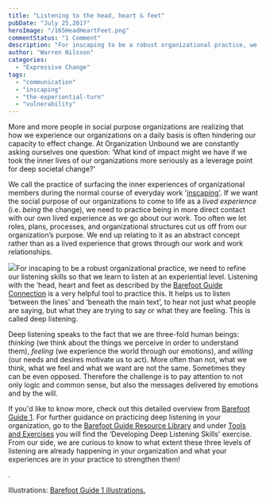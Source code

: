 ```yaml
---
title: "Listening to the head, heart & feet"
pubDate: "July 25,2017"
heroImage: "/165HeadHeartFeet.png"
commentStatus: "1 Comment"
description: "For inscaping to be a robust organizational practice, we need to refine our listening skills so that we learn to listen at an experiential level. Listening with the ‘head, heart and feet as described by the Barefoot Guide Connection is a very helpful tool to practice this. It helps us to listen ‘between the lines’ and ‘beneath the main text’, to hear not just what people are saying, but what they are trying to say or […]."
author: "Warren Nilsson"
categories: 
  - "Expressive Change"
tags: 
  - "communication"
  - "inscaping"
  - "the-experiential-turn"
  - "vulnerability"
---
```


More and more people in social purpose organizations are realizing that how we experience our organizations on a daily basis is often hindering our capacity to effect change. At Organization Unbound we are constantly asking ourselves one question: ‘What kind of impact might we have if we took the inner lives of our organizations more seriously as a leverage point for deep societal change?’

We call the practice of surfacing the inner experiences of organizational members during the normal course of everyday work '[inscaping'](https://drive.google.com/file/d/0B9n6TOVC3gefdDdSNS0xd3BEYjA/view). If we want the social purpose of our organizations to come to life as a _lived experience_ (i.e. _being_ the change), we need to practice being in more direct contact with our own lived experience as we go about our work. Too often we let roles, plans, processes, and organizational structures cut us off from our organization’s purpose. We end up relating to it as an abstract concept rather than as a lived experience that grows through our work and work relationships.

![](https://organizationunbound.org/wp-content/uploads/2017/07/Barefoot_Guide_to_Organisations_Chapter_2_page8_image1.jpg)For inscaping to be a robust organizational practice, we need to refine our listening skills so that we learn to listen at an experiential level. Listening with the ‘head, heart and feet as described by the [Barefoot Guide Connection](http://www.barefootguide.org) is a very helpful tool to practice this. It helps us to listen ‘between the lines’ and ‘beneath the main text’, to hear not just what people are saying, but what they are trying to say or what they are feeling. This is called deep listening.

Deep listening speaks to the fact that we are three-fold human beings: _thinking_ (we think about the things we perceive in order to understand them), _feeling_ (we experience the world through our emotions), and _willing_ (our needs and desires motivate us to act). More often than not, what we think, what we feel and what we want are not the same. Sometimes they can be even opposed. Therefore the challenge is to pay attention to not only logic and common sense, but also the messages delivered by emotions and by the will.

If you'd like to know more, check out this detailed overview from [Barefoot Guide 1](http://www.barefootguide.org/uploads/1/1/1/6/111664/listening_effectively_to_thje_head_heart_and_feet_bfg1_handout_17.pdf). For further guidance on practicing deep listening in your organization, go to the [Barefoot Guide Resource Library](http://www.barefootguide.org/resource-library.html) and under [Tools and Exercises](http://www.barefootguide.org/tools-and-exercises.html) you will find the ‘Developing Deep Listening Skills' exercise. From our side, we are curious to know to what extent these three levels of listening are already happening in your organization and what your experiences are in your practice to strengthen them!

.

Illustrations: [Barefoot Guide 1 illustrations.](http://www.barefootguide.org/bfg1-illustrations.html)
